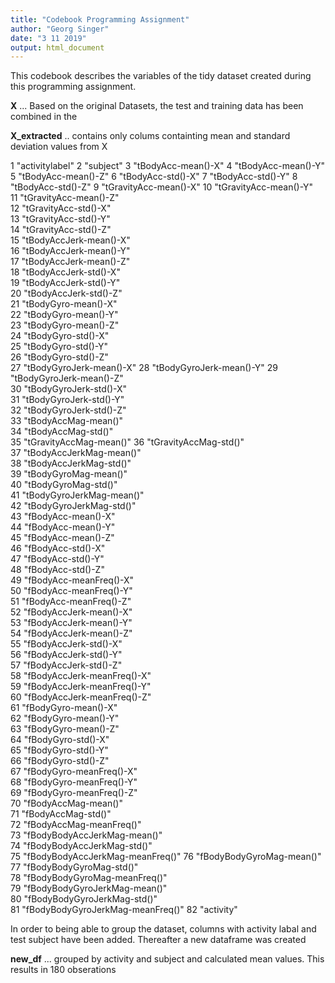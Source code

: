 ```yaml
---
title: "Codebook Programming Assignment"
author: "Georg Singer"
date: "3 11 2019"
output: html_document
---
```


This codebook describes the variables of the tidy dataset created during this programming assignment.

**X** ... Based on the original Datasets, the test and training data has been combined in the 

**X_extracted** .. contains only colums containting mean and standard deviation values from X

1 "activitylabel"
2 "subject"
3 "tBodyAcc-mean()-X"
4 "tBodyAcc-mean()-Y"             
5 "tBodyAcc-mean()-Z"
6 "tBodyAcc-std()-X"
7 "tBodyAcc-std()-Y" 
8 "tBodyAcc-std()-Z"
9 "tGravityAcc-mean()-X" 
10 "tGravityAcc-mean()-Y"   
11 "tGravityAcc-mean()-Z"   
12 "tGravityAcc-std()-X"            
13 "tGravityAcc-std()-Y"  
14 "tGravityAcc-std()-Z"  
15 "tBodyAccJerk-mean()-X"     
16 "tBodyAccJerk-mean()-Y"          
17 "tBodyAccJerk-mean()-Z"  
18 "tBodyAccJerk-std()-X"    
19 "tBodyAccJerk-std()-Y"    
20 "tBodyAccJerk-std()-Z"           
21 "tBodyGyro-mean()-X"     
22 "tBodyGyro-mean()-Y"  
23 "tBodyGyro-mean()-Z"  
24 "tBodyGyro-std()-X"   
25 "tBodyGyro-std()-Y"  
26 "tBodyGyro-std()-Z"   
27 "tBodyGyroJerk-mean()-X" 
28 "tBodyGyroJerk-mean()-Y"
29 "tBodyGyroJerk-mean()-Z"  
30 "tBodyGyroJerk-std()-X"  
31 "tBodyGyroJerk-std()-Y"  
32 "tBodyGyroJerk-std()-Z"          
33 "tBodyAccMag-mean()"     
34 "tBodyAccMag-std()"     
35 "tGravityAccMag-mean()" 
36 "tGravityAccMag-std()"           
37 "tBodyAccJerkMag-mean()"  
38 "tBodyAccJerkMag-std()"  
39 "tBodyGyroMag-mean()"       
40 "tBodyGyroMag-std()"   
41 "tBodyGyroJerkMag-mean()"   
42 "tBodyGyroJerkMag-std()"   
43 "fBodyAcc-mean()-X"        
44 "fBodyAcc-mean()-Y"      
45 "fBodyAcc-mean()-Z"           
46 "fBodyAcc-std()-X"            
47 "fBodyAcc-std()-Y"          
48 "fBodyAcc-std()-Z"         
49 "fBodyAcc-meanFreq()-X"    
50 "fBodyAcc-meanFreq()-Y"    
51 "fBodyAcc-meanFreq()-Z"    
52 "fBodyAccJerk-mean()-X"          
53 "fBodyAccJerk-mean()-Y"   
54 "fBodyAccJerk-mean()-Z"       
55 "fBodyAccJerk-std()-X"       
56 "fBodyAccJerk-std()-Y"           
57 "fBodyAccJerk-std()-Z"       
58 "fBodyAccJerk-meanFreq()-X"  
59 "fBodyAccJerk-meanFreq()-Y"  
60 "fBodyAccJerk-meanFreq()-Z"      
61 "fBodyGyro-mean()-X"         
62 "fBodyGyro-mean()-Y"           
63 "fBodyGyro-mean()-Z"           
64 "fBodyGyro-std()-X"              
65 "fBodyGyro-std()-Y"            
66 "fBodyGyro-std()-Z"            
67 "fBodyGyro-meanFreq()-X"        
68 "fBodyGyro-meanFreq()-Y"         
69 "fBodyGyro-meanFreq()-Z"        
70 "fBodyAccMag-mean()"            
71 "fBodyAccMag-std()"             
72 "fBodyAccMag-meanFreq()"         
73 "fBodyBodyAccJerkMag-mean()"    
74 "fBodyBodyAccJerkMag-std()"     
75 "fBodyBodyAccJerkMag-meanFreq()"
76 "fBodyBodyGyroMag-mean()"        
77 "fBodyBodyGyroMag-std()"         
78 "fBodyBodyGyroMag-meanFreq()"    
79 "fBodyBodyGyroJerkMag-mean()"    
80 "fBodyBodyGyroJerkMag-std()"     
81 "fBodyBodyGyroJerkMag-meanFreq()" 
82 "activity"


In order to being able to group the dataset, columns with activity labal and test subject have been added. Thereafter a new dataframe was created

**new_df** ... grouped by activity and subject and calculated mean values. This results in 180 obserations 
